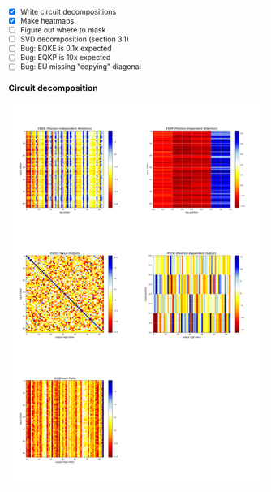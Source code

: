 - [x] Write circuit decompositions
- [x] Make heatmaps
- [ ] Figure out where to mask
- [ ] SVD decomposition (section 3.1)
- [ ] Bug: EQKE is 0.1x expected
- [ ] Bug: EQKP is 10x expected
- [ ] Bug: EU missing "copying" diagonal

### Circuit decomposition


![Heatmap grid but it's buggy](heatmap_grid.png)

